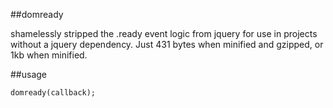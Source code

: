 ##domready

shamelessly stripped the .ready event logic from jquery for use in projects without a jquery dependency. Just 431 bytes when minified and gzipped, or 1kb when minified.

##usage

	domready(callback);